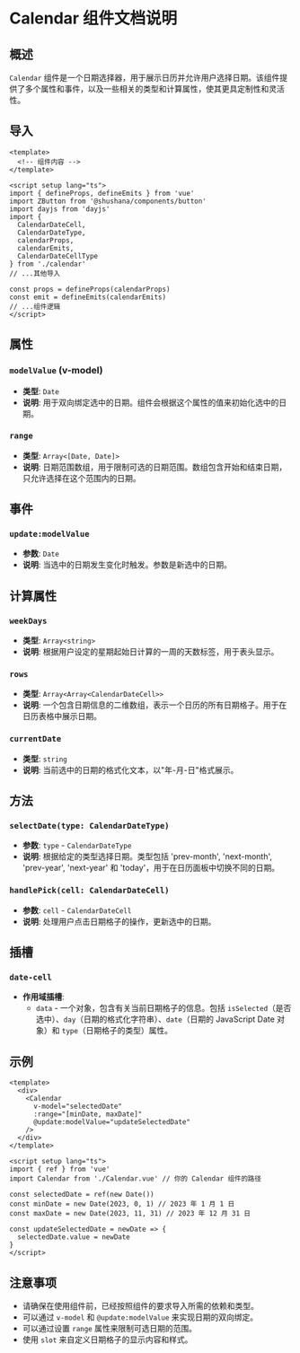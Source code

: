 # Calendar 组件文档说明

## 概述

`Calendar` 组件是一个日期选择器，用于展示日历并允许用户选择日期。该组件提供了多个属性和事件，以及一些相关的类型和计算属性，使其更具定制性和灵活性。

## 导入

```vue
<template>
  <!-- 组件内容 -->
</template>

<script setup lang="ts">
import { defineProps, defineEmits } from 'vue'
import ZButton from '@shushana/components/button'
import dayjs from 'dayjs'
import {
  CalendarDateCell,
  CalendarDateType,
  calendarProps,
  calendarEmits,
  CalendarDateCellType
} from './calendar'
// ...其他导入

const props = defineProps(calendarProps)
const emit = defineEmits(calendarEmits)
// ...组件逻辑
</script>
```

## 属性

### `modelValue` (v-model)

- **类型**: `Date`
- **说明**: 用于双向绑定选中的日期。组件会根据这个属性的值来初始化选中的日期。

### `range`

- **类型**: `Array<[Date, Date]>`
- **说明**: 日期范围数组，用于限制可选的日期范围。数组包含开始和结束日期，只允许选择在这个范围内的日期。

## 事件

### `update:modelValue`

- **参数**: `Date`
- **说明**: 当选中的日期发生变化时触发。参数是新选中的日期。

## 计算属性

### `weekDays`

- **类型**: `Array<string>`
- **说明**: 根据用户设定的星期起始日计算的一周的天数标签，用于表头显示。

### `rows`

- **类型**: `Array<Array<CalendarDateCell>>`
- **说明**: 一个包含日期信息的二维数组，表示一个日历的所有日期格子。用于在日历表格中展示日期。

### `currentDate`

- **类型**: `string`
- **说明**: 当前选中的日期的格式化文本，以"年-月-日"格式展示。

## 方法

### `selectDate(type: CalendarDateType)`

- **参数**: `type` - `CalendarDateType`
- **说明**: 根据给定的类型选择日期。类型包括 'prev-month', 'next-month', 'prev-year', 'next-year' 和 'today'，用于在日历面板中切换不同的日期。

### `handlePick(cell: CalendarDateCell)`

- **参数**: `cell` - `CalendarDateCell`
- **说明**: 处理用户点击日期格子的操作，更新选中的日期。

## 插槽

### `date-cell`

- **作用域插槽**:
  - `data` - 一个对象，包含有关当前日期格子的信息。包括 `isSelected`（是否选中）、`day`（日期的格式化字符串）、`date`（日期的 JavaScript Date 对象）和 `type`（日期格子的类型）属性。

## 示例

```vue
<template>
  <div>
    <Calendar
      v-model="selectedDate"
      :range="[minDate, maxDate]"
      @update:modelValue="updateSelectedDate"
    />
  </div>
</template>

<script setup lang="ts">
import { ref } from 'vue'
import Calendar from './Calendar.vue' // 你的 Calendar 组件的路径

const selectedDate = ref(new Date())
const minDate = new Date(2023, 0, 1) // 2023 年 1 月 1 日
const maxDate = new Date(2023, 11, 31) // 2023 年 12 月 31 日

const updateSelectedDate = newDate => {
  selectedDate.value = newDate
}
</script>
```

## 注意事项

- 请确保在使用组件前，已经按照组件的要求导入所需的依赖和类型。
- 可以通过 `v-model` 和 `@update:modelValue` 来实现日期的双向绑定。
- 可以通过设置 `range` 属性来限制可选日期的范围。
- 使用 `slot` 来自定义日期格子的显示内容和样式。
